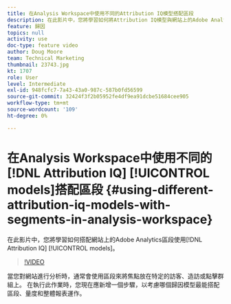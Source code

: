 ```yaml
---
title: 在Analysis Workspace中使用不同的Attribution IQ模型搭配區段
description: 在此影片中，您將學習如何將Attribution IQ模型與網站上的Adobe Analytics區段搭配使用。
feature: 歸因
topics: null
activity: use
doc-type: feature video
author: Doug Moore
team: Technical Marketing
thumbnail: 23743.jpg
kt: 1707
role: User
level: Intermediate
exl-id: 948fcfc7-7a43-43a0-987c-587b0fd56599
source-git-commit: 32424f3f2b05952fe4df9ea91dcbe51684cee905
workflow-type: tm+mt
source-wordcount: '109'
ht-degree: 0%

---
```


# 在Analysis Workspace中使用不同的[!DNL Attribution IQ] [!UICONTROL models]搭配區段 {#using-different-attribution-iq-models-with-segments-in-analysis-workspace}

在此影片中，您將學習如何搭配網站上的Adobe Analytics區段使用[!DNL Attribution IQ] [!UICONTROL models]。

>[!VIDEO](https://video.tv.adobe.com/v/23743/?quality=12)

當您對網站進行分析時，通常會使用區段來將焦點放在特定的訪客、造訪或點擊群組上。 在執行此作業時，您現在應新增一個步驟，以考慮哪個歸因模型最能搭配區段、量度和整體報表運作。
